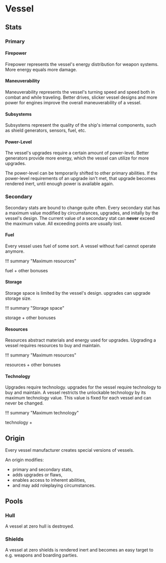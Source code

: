 # Vessel

## Stats

### Primary


#### Firepower

Firepower represents the vessel's energy distribution for weapon systems. More
energy equals more damage.

#### Maneuverability

Maneuverability represents the vessel's turning speed and speed both in combat
and while traveling. Better drives, slicker vessel designs and more power for
engines improve the overall maneuverability of a vessel.

#### Subsystems

Subsystems represent the quality of the ship's internal components, such as
shield generators, sensors, fuel, etc.

#### Power-Level

The vessel's upgrades require a certain amount of power-level. Better generators
provide more energy, which the vessel can utilize for more upgrades.

The power-level can be temporarily shifted to other primary abilities. If the
power-level requirements of an upgrade isn't met, that upgrade becomes rendered
inert, until enough power is available again.

### Secondary

Secondary stats are bound to change quite often. Every secondary stat has a
maximum value modified by circumstances, upgrades, and initally by the vessel's
design. The current value of a secondary stat can **never** exceed the maximum
value. All exceeding points are usually lost.

#### Fuel

Every vessel uses fuel of some sort. A vessel without fuel cannot operate
anymore.

!!! summary "Maximum resources"
    <div class="formula formula-top formula-bottom">
      <span data-bracket-bottom="vessel base">fuel</span> +
      <span data-bracket-top="Upgrades & Tech">other bonuses</span>
    </div>

#### Storage

Storage space is limited by the vessel's design. upgrades can upgrade storage size.

!!! summary "Storage space"
    <div class="formula formula-top formula-bottom">
      <span data-bracket-bottom="vessel base">storage</span> +
      <span data-bracket-top="Upgrades">other bonuses</span>
    </div>

#### Resources

Resources abstract materials and energy used for upgrades. Upgrading a vessel
requires resources to buy and maintain.

!!! summary "Maximum resources"
    <div class="formula formula-top formula-bottom">
      <span data-bracket-bottom="vessel base">resources</span> +
      <span data-bracket-top="Tech research">other bonuses</span>
    </div>

#### Technology

Upgrades require technology. upgrades for the vessel require technology to buy
and maintain. A vessel restricts the unlockable technology by its maximum
technology value. This value is fixed for each vessel and can never be changed.

!!! summary "Maximum technology"
    <div class="formula formula-top formula-bottom">
      <span data-bracket-bottom="vessel base">technology</span> +
    </div>

## Origin

Every vessel manufacturer creates special versions of vessels.

An origin modifies:

* primary and secondary stats,
* adds upgrades or flaws,
* enables access to inherent abilities,
* and may add roleplaying circumstances.

## Pools

### Hull

A vessel at zero hull is destroyed.

### Shields

A vessel at zero shields is rendered inert and becomes an easy target to e.g.
weapons and boarding parties.
